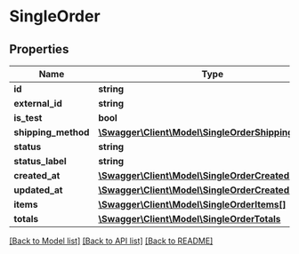 # SingleOrder

## Properties
Name | Type | Description | Notes
------------ | ------------- | ------------- | -------------
**id** | **string** |  | [optional] 
**external_id** | **string** |  | [optional] 
**is_test** | **bool** |  | [optional] 
**shipping_method** | [**\Swagger\Client\Model\SingleOrderShippingMethod**](SingleOrderShippingMethod.md) |  | [optional] 
**status** | **string** |  | [optional] 
**status_label** | **string** |  | [optional] 
**created_at** | [**\Swagger\Client\Model\SingleOrderCreatedAt**](SingleOrderCreatedAt.md) |  | [optional] 
**updated_at** | [**\Swagger\Client\Model\SingleOrderCreatedAt**](SingleOrderCreatedAt.md) |  | [optional] 
**items** | [**\Swagger\Client\Model\SingleOrderItems[]**](SingleOrderItems.md) |  | [optional] 
**totals** | [**\Swagger\Client\Model\SingleOrderTotals**](SingleOrderTotals.md) |  | [optional] 

[[Back to Model list]](../README.md#documentation-for-models) [[Back to API list]](../README.md#documentation-for-api-endpoints) [[Back to README]](../README.md)



